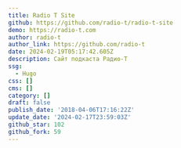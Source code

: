 ```yaml
---
title: Radio T Site
github: https://github.com/radio-t/radio-t-site
demo: https://radio-t.com
author: radio-t
author_link: https://github.com/radio-t
date: 2024-02-19T05:17:42.605Z
description: Сайт подкаста Радио-Т
ssg:
  - Hugo
css: []
cms: []
category: []
draft: false
publish_date: '2018-04-06T17:16:22Z'
update_date: '2024-02-17T23:59:03Z'
github_star: 102
github_fork: 59
---
```

